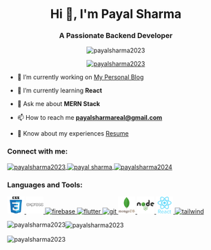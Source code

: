<h1 align="center">Hi 👋, I'm Payal Sharma</h1>
<h3 align="center">A Passionate Backend Developer</h3>

<p align="center"> 
  <img src="https://komarev.com/ghpvc/?username=payalsharma2023&label=Profile%20views&color=800000&style=flat" alt="payalsharma2023" /> 
</p>

<p align="center"> 
  <a href="https://github.com/ryo-ma/github-profile-trophy">
    <img src="https://github-profile-trophy.vercel.app/?username=payalsharma2023&theme=darkhub&no-frame=true&column=7&margin-w=15&margin-h=15&row=2&title=Commit&color=800000" alt="payalsharma2023" />
  </a> 
</p>

- 🔭 I’m currently working on [My Personal Blog](https://github.com/PayalSharma2023/PersonalBlog)

- 🌱 I’m currently learning **React**

- 💬 Ask me about **MERN Stack**

- 📫 How to reach me **payalsharmareal@gmail.com**

- 📄 Know about my experiences [Resume](https://docs.google.com/document/d/1dXbeiVm-CnYozXrCQctOvq_M0Sxi1WqHeXaHkhKv4bI/edit?usp=sharing)

<h3 align="left">Connect with me:</h3>
<p align="left">
  <a href="https://twitter.com/payalsharma2023" target="blank">
    <img align="center" src="https://raw.githubusercontent.com/rahuldkjain/github-profile-readme-generator/master/src/images/icons/Social/twitter.svg" alt="payalsharma2023" height="30" width="40" />
  </a>
  <a href="https://linkedin.com/in/payal-sharma" target="blank">
    <img align="center" src="https://raw.githubusercontent.com/rahuldkjain/github-profile-readme-generator/master/src/images/icons/Social/linked-in-alt.svg" alt="payal sharma" height="30" width="40" />
  </a>
  <a href="https://www.leetcode.com/payalsharma2024" target="blank">
    <img align="center" src="https://raw.githubusercontent.com/rahuldkjain/github-profile-readme-generator/master/src/images/icons/Social/leet-code.svg" alt="payalsharma2024" height="30" width="40" />
  </a>
</p>

<h3 align="left">Languages and Tools:</h3>
<p align="left"> 
  <a href="https://www.w3schools.com/css/" target="_blank" rel="noreferrer"> 
    <img src="https://raw.githubusercontent.com/devicons/devicon/master/icons/css3/css3-original-wordmark.svg" alt="css3" width="40" height="40"/> 
  </a> 
  <a href="https://expressjs.com" target="_blank" rel="noreferrer"> 
    <img src="https://raw.githubusercontent.com/devicons/devicon/master/icons/express/express-original-wordmark.svg" alt="express" width="40" height="40"/> 
  </a> 
  <a href="https://firebase.google.com/" target="_blank" rel="noreferrer"> 
    <img src="https://www.vectorlogo.zone/logos/firebase/firebase-icon.svg" alt="firebase" width="40" height="40"/> 
  </a> 
  <a href="https://flutter.dev" target="_blank" rel="noreferrer"> 
    <img src="https://www.vectorlogo.zone/logos/flutterio/flutterio-icon.svg" alt="flutter" width="40" height="40"/> 
  </a> 
  <a href="https://git-scm.com/" target="_blank" rel="noreferrer"> 
    <img src="https://www.vectorlogo.zone/logos/git-scm/git-scm-icon.svg" alt="git" width="40" height="40"/> 
  </a> 
  <a href="https://www.mongodb.com/" target="_blank" rel="noreferrer"> 
    <img src="https://raw.githubusercontent.com/devicons/devicon/master/icons/mongodb/mongodb-original-wordmark.svg" alt="mongodb" width="40" height="40"/> 
  </a> 
  <a href="https://nodejs.org" target="_blank" rel="noreferrer"> 
    <img src="https://raw.githubusercontent.com/devicons/devicon/master/icons/nodejs/nodejs-original-wordmark.svg" alt="nodejs" width="40" height="40"/> 
  </a> 
  <a href="https://reactjs.org/" target="_blank" rel="noreferrer"> 
    <img src="https://raw.githubusercontent.com/devicons/devicon/master/icons/react/react-original-wordmark.svg" alt="react" width="40" height="40"/> 
  </a> 
  <a href="https://tailwindcss.com/" target="_blank" rel="noreferrer"> 
    <img src="https://www.vectorlogo.zone/logos/tailwindcss/tailwindcss-icon.svg" alt="tailwind" width="40" height="40"/> 
  </a> 
</p>

<p>
  <img align="left" src="https://github-readme-stats.vercel.app/api/top-langs?username=payalsharma2023&show_icons=true&locale=en&layout=compact&theme=dark&title_color=800000" alt="payalsharma2023" />
</p>

<p>
  <img align="center" src="https://github-readme-stats.vercel.app/api?username=payalsharma2023&show_icons=true&locale=en&theme=dark&title_color=800000" alt="payalsharma2023" />
</p>

<p>
  <img align="center" src="https://github-readme-streak-stats.herokuapp.com/?user=payalsharma2023&theme=dark&ring=800000&fire=800000&sideLabels=800000" alt="payalsharma2023" />
</p>
